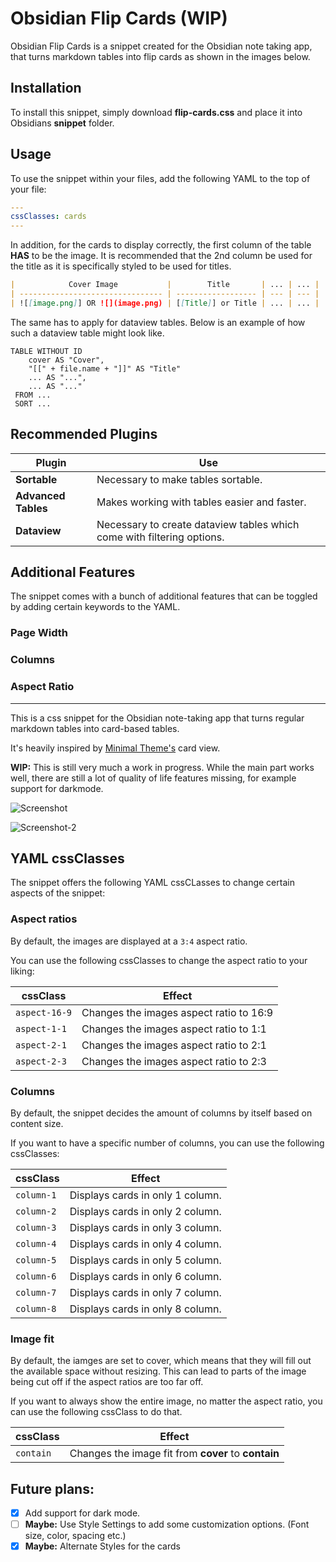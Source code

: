 # Obsidian Flip Cards (WIP)

Obsidian Flip Cards is a snippet created for the Obsidian note taking app, that turns markdown tables into flip cards as shown in the images below.

## Installation

To install this snippet, simply download **flip-cards.css** and place it into Obsidians **snippet** folder.

## Usage

To use the snippet within your files, add the following YAML to the top of your file:

```yaml
---
cssClasses: cards
---
```

In addition, for the cards to display correctly, the first column of the table **HAS** to be the image. It is recommended that the 2nd column be used for the title as it is specifically styled to be used for titles.

```markdown
|            Cover Image           |        Title       | ... | ... |
| -------------------------------- | ------------------ | --- | --- |
| ![[image.png]] OR ![](image.png) | [[Title]] or Title | ... | ... |
```

The same has to apply for dataview tables. Below is an example of how such a dataview table might look like.

```dataview
TABLE WITHOUT ID
    cover AS "Cover",
    "[[" + file.name + "]]" AS "Title"
    ... AS "...",
    ... AS "..."
 FROM ...
 SORT ...
```

## Recommended Plugins

Plugin | Use
-- | --
**Sortable** | Necessary to make tables sortable.
**Advanced Tables** | Makes working with tables easier and faster.
**Dataview** | Necessary to create dataview tables which come with filtering options.

## Additional Features

The snippet comes with a bunch of additional features that can be toggled by adding certain keywords to the YAML.

### Page Width

### Columns

### Aspect Ratio

---

This is a css snippet for the Obsidian note-taking app that turns regular markdown tables into card-based tables. 

It's heavily inspired by [Minimal Theme's](https://github.com/kepano/obsidian-minimal) card view.

**WIP:** This is still very much a work in progress. While the main part works well, there are still a lot of quality of life features missing, for example support for darkmode.

![Screenshot](https://github.com/Ministrelle/obsidian-table-cards/blob/f50dcd4fe3ad0ad5cd7e649c23ecfd3f12905353/card-view-screenshot.png)

![Screenshot-2](https://github.com/Ministrelle/obsidian-table-cards/blob/bae5cbd3263d902ec41750f45ea5a6dcd6a4a484/card-view-screenshot-2%20(2).png)

## YAML cssClasses

The snippet offers the following YAML cssCLasses to change certain aspects of the snippet:

### Aspect ratios

By default, the images are displayed at a `3:4` aspect ratio.

You can use the following cssClasses to change the aspect ratio to your liking:

cssClass | Effect
-- | --
`aspect-16-9` | Changes the images aspect ratio to 16:9
`aspect-1-1` | Changes the images aspect ratio to 1:1
`aspect-2-1` | Changes the images aspect ratio to 2:1
`aspect-2-3` | Changes the images aspect ratio to 2:3

### Columns

By default, the snippet decides the amount of columns by itself based on content size.

If you want to have a specific number of columns, you can use the following cssClasses:

cssClass | Effect
-- | --
`column-1` | Displays cards in only 1 column.
`column-2` | Displays cards in only 2 column.
`column-3` | Displays cards in only 3 column.
`column-4` | Displays cards in only 4 column.
`column-5` | Displays cards in only 5 column.
`column-6` | Displays cards in only 6 column.
`column-7` | Displays cards in only 7 column.
`column-8` | Displays cards in only 8 column.

### Image fit

By default, the iamges are set to cover, which means that they will fill out the available space without resizing. This can lead to parts of the image being cut off if the aspect ratios are too far off.

If you want to always show the entire image, no matter the aspect ratio, you can use the following cssClass to do that.

cssClass | Effect
-- | --
`contain` | Changes the image fit from **cover** to **contain**

## Future plans:
- [x] Add support for dark mode.
- [ ] **Maybe:** Use Style Settings to add some customization options. (Font size, color, spacing etc.)
- [x] **Maybe:** Alternate Styles for the cards
